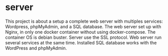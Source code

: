 # server
This project is about a setup a complete web server with multiples services: Wordpress, phpMyAdmin, and a SQL database. The web server set up with Nginx, in only one docker container without using docker-compose. The container OS is debian buster. Server use the SSL protocol. Web server run several services at the same time. Installed SQL database works with the WordPress and phpMyAdmin.

